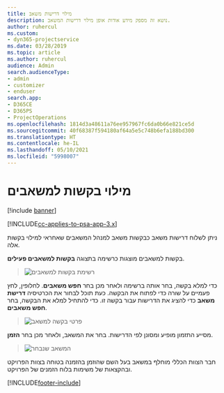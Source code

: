 ```yaml
---
title: מילוי דרישות משאב
description: נושא זה מספק מידע אודות אופן מילוי דרישות המשאב.
author: ruhercul
ms.custom:
- dyn365-projectservice
ms.date: 03/28/2019
ms.topic: article
ms.author: ruhercul
audience: Admin
search.audienceType:
- admin
- customizer
- enduser
search.app:
- D365CE
- D365PS
- ProjectOperations
ms.openlocfilehash: 1814d3a48611a76ee957967fc6da0b66e821ce5d
ms.sourcegitcommit: 40f68387f594180af64a5e5c748b6efa188bd300
ms.translationtype: HT
ms.contentlocale: he-IL
ms.lasthandoff: 05/10/2021
ms.locfileid: "5998007"
---
```

# <a name="fulfilling-resource-requests"></a>מילוי בקשות למשאבים

[!include [banner](../includes/psa-now-project-operations.md)]

[!INCLUDE[cc-applies-to-psa-app-3.x](../includes/cc-applies-to-psa-app-3x.md)]

ניתן לשלוח דרישות משאב כבקשות משאב למנהל המשאבים שאחראי למילוי בקשות אלה.

בקשות למשאבים מוצגות כרשימה בתצוגה **בקשות למשאבים פעילים**.

> ![רשימת בקשות למשאבים](media/Resource-Management-image59.png)

כדי למלא בקשה, בחר אותה ברשימה ולאחר מכן בחר **חפש משאבים**. לחלופין, לחץ פעמיים על שורה כדי לפתוח את הבקשה. כעת תוכל לבחור את הכרטיסיה **דרישת משאב** כדי להציג את הדרישות עבור בקשה זו. כדי להתחיל למלא את הבקשה, בחר **חפש משאבים**.

> ![פרטי בקשה למשאב](media/Resource-Management-image60.png)

מסייע התזמון מופיע ומסונן לפי הדרישות. בחר את המשאב, ולאחר מכן בחר **הזמן**.

> ![המשאב שנבחר](media/Resource-Management-image61.png)

חבר הצוות הכללי מוחלף במשאב בעל השם שהוזמן בהזמנה בטוחה בצוות הפרויקט ובהקצאות של משימות בלוח הזמנים של הפרויקט.


[!INCLUDE[footer-include](../includes/footer-banner.md)]